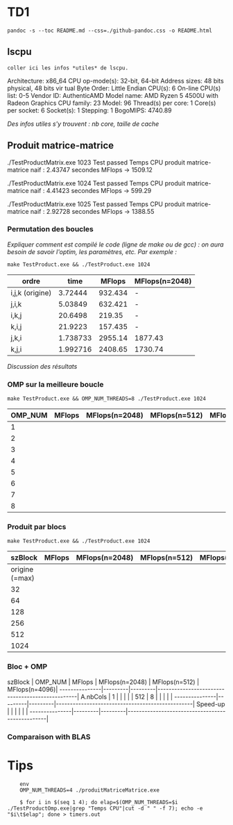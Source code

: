 
# TD1

`pandoc -s --toc README.md --css=./github-pandoc.css -o README.html`





## lscpu

```
coller ici les infos *utiles* de lscpu. 
```
Architecture:            x86_64
  CPU op-mode(s):        32-bit, 64-bit
  Address sizes:         48 bits physical, 48 bits vir
                         tual
  Byte Order:            Little Endian
CPU(s):                  6
  On-line CPU(s) list:   0-5
Vendor ID:               AuthenticAMD
  Model name:            AMD Ryzen 5 4500U with Radeon
                          Graphics
    CPU family:          23
    Model:               96
    Thread(s) per core:  1
    Core(s) per socket:  6
    Socket(s):           1
    Stepping:            1
    BogoMIPS:            4740.89

*Des infos utiles s'y trouvent : nb core, taille de cache*



## Produit matrice-matrice

./TestProductMatrix.exe 1023
Test passed
Temps CPU produit matrice-matrice naif : 2.43747 secondes
MFlops -> 1509.12

./TestProductMatrix.exe 1024
Test passed
Temps CPU produit matrice-matrice naif : 4.41423 secondes
MFlops -> 599.29

./TestProductMatrix.exe 1025
Test passed
Temps CPU produit matrice-matrice naif : 2.92728 secondes
MFlops -> 1388.55

### Permutation des boucles

*Expliquer comment est compilé le code (ligne de make ou de gcc) : on aura besoin de savoir l'optim, les paramètres, etc. Par exemple :*

`make TestProduct.exe && ./TestProduct.exe 1024`


  ordre           | time    | MFlops  | MFlops(n=2048) 
------------------|---------|---------|----------------
i,j,k (origine)   | 3.72444 | 932.434 | -        
j,i,k             | 5.03849 | 632.421 | -
i,k,j             | 20.6498 | 219.35  | -
k,i,j             | 21.9223 | 157.435 | - 
j,k,i             | 1.738733| 2955.14 | 1877.43
k,j,i             | 1.992716| 2408.65 | 1730.74


*Discussion des résultats*



### OMP sur la meilleure boucle 

`make TestProduct.exe && OMP_NUM_THREADS=8 ./TestProduct.exe 1024`

  OMP_NUM         | MFlops  | MFlops(n=2048) | MFlops(n=512)  | MFlops(n=4096)
------------------|---------|----------------|----------------|---------------
1                 |         |
2                 |         |
3                 |         |  
4                 |         |
5                 |         |
6                 |         |
7                 |         |  
8                 |         |




### Produit par blocs

`make TestProduct.exe && ./TestProduct.exe 1024`

  szBlock         | MFlops  | MFlops(n=2048) | MFlops(n=512)  | MFlops(n=4096)
------------------|---------|----------------|----------------|---------------
origine (=max)    |  |
32                |  |
64                |  |
128               |  |
256               |  |
512               |  | 
1024              |  |




### Bloc + OMP



  szBlock      | OMP_NUM | MFlops  | MFlops(n=2048) | MFlops(n=512)  | MFlops(n=4096)|
---------------|---------|---------|-------------------------------------------------|
A.nbCols       |  1      |         |                |                |               |
512            |  8      |         |                |                |               |
---------------|---------|---------|-------------------------------------------------|
Speed-up       |         |         |                |                |               |
---------------|---------|---------|-------------------------------------------------|



### Comparaison with BLAS


# Tips 

```
	env 
	OMP_NUM_THREADS=4 ./produitMatriceMatrice.exe
```

```
    $ for i in $(seq 1 4); do elap=$(OMP_NUM_THREADS=$i ./TestProductOmp.exe|grep "Temps CPU"|cut -d " " -f 7); echo -e "$i\t$elap"; done > timers.out
```
